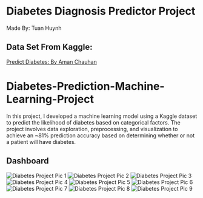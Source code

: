 # Diabetes Diagnosis Predictor Project 
Made By: Tuan Huynh
## Data Set From Kaggle:
[Predict Diabetes: By Aman Chauhan](https://www.kaggle.com/datasets/whenamancodes/predict-diabities/data)
# Diabetes-Prediction-Machine-Learning-Project
In this project, I developed a machine learning model using a Kaggle dataset to predict the likelihood of diabetes based on categorical factors. The project involves data exploration, preprocessing, and visualization to achieve an ~81% prediction accuracy based on determining whether or not a patient will have diabetes.


## Dashboard 
![Diabetes Project Pic 1](https://github.com/user-attachments/assets/3386ff29-819e-4efd-b043-91975f904e15)
![Diabetes Project Pic 2](https://github.com/user-attachments/assets/749ea1fa-6b85-46f8-8820-55887ea2fee8)
![Diabetes Project Pic 3](https://github.com/user-attachments/assets/6675ada7-1aa3-4ae7-bfe4-e532eca3e31f)
![Diabetes Project Pic 4](https://github.com/user-attachments/assets/5182471d-c4a2-4707-9626-a895c5a3794d)
![Diabetes Project Pic 5](https://github.com/user-attachments/assets/3db58805-ad26-4acb-8c22-eda6c2fe0f4e)
![Diabetes Project Pic 6](https://github.com/user-attachments/assets/2eda5081-e0b7-4110-9ead-0115510124d9)
![Diabetes Project Pic 7](https://github.com/user-attachments/assets/3df6e9cc-6400-4fea-8762-4a166793eac1)
![Diabetes Project Pic 8](https://github.com/user-attachments/assets/42906024-0a14-4ef6-b53e-ba2af98952ce)
![Diabetes Project Pic 9](https://github.com/user-attachments/assets/343a86ce-c259-42a5-be95-05b06386585f)
